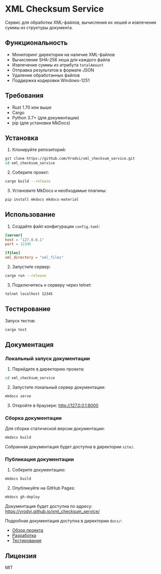 # XML Checksum Service

Сервис для обработки XML-файлов, вычисления их хешей и извлечения суммы из структуры документа.

## Функциональность

- Мониторинг директории на наличие XML-файлов
- Вычисление SHA-256 хеша для каждого файла
- Извлечение суммы из атрибута `totalAmount`
- Отправка результатов в формате JSON
- Удаление обработанных файлов
- Поддержка кодировки Windows-1251

## Требования

- Rust 1.70 или выше
- Cargo
- Python 3.7+ (для документации)
- pip (для установки MkDocs)

## Установка

1. Клонируйте репозиторий:
```bash
git clone https://github.com/Vrodvi/xml_checksum_service.git
cd xml_checksum_service
```

2. Соберите проект:
```bash
cargo build --release
```

3. Установите MkDocs и необходимые плагины:
```bash
pip install mkdocs mkdocs-material
```

## Использование

1. Создайте файл конфигурации `config.toml`:
```toml
[server]
host = "127.0.0.1"
port = 12345

[files]
xml_directory = "xml_files"
```

2. Запустите сервер:
```bash
cargo run --release
```

3. Подключитесь к серверу через telnet:
```bash
telnet localhost 12345
```

## Тестирование

Запуск тестов:
```bash
cargo test
```

## Документация

### Локальный запуск документации

1. Перейдите в директорию проекта:
```bash
cd xml_checksum_service
```

2. Запустите локальный сервер документации:
```bash
mkdocs serve
```

3. Откройте в браузере: http://127.0.0.1:8000

### Сборка документации

Для сборки статической версии документации:
```bash
mkdocs build
```

Собранная документация будет доступна в директории `site/`.

### Публикация документации

1. Соберите документацию:
```bash
mkdocs build
```

2. Опубликуйте на GitHub Pages:
```bash
mkdocs gh-deploy
```

Документация будет доступна по адресу: https://vrodvi.github.io/xml_checksum_service/

Подробная документация доступна в директории `docs/`:
- [Обзор проекта](docs/index.md)
- [Разработка](docs/development.md)
- [Тестирование](docs/testing.md)

## Лицензия

MIT 